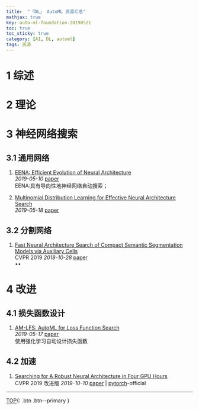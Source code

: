 ```yaml
---
title:  "「DL」 AutoML 资源汇总"
mathjax: true
key: auto-ml-foundation-20190521
toc: true
toc_sticky: true
category: [AI, DL, automl]
tags: 资源
---
```

<span id='head'></span>  

<!--more-->


# 1 综述

# 2 理论

# 3 神经网络搜索
## 3.1 通用网络
1. [EENA: Efficient Evolution of Neural Architecture](http://cn.arxiv.org/abs/1905.07320)   
*2019-05-10* [paper](https://arxiv.org/abs/1905.07320)   
EENA:具有导向性地神经网络自动搜索；   

1. [Multinomial Distribution Learning for Effective Neural Architecture Search](https://arxiv.org/abs/1905.07529)   
*2019-05-18* [paper](https://arxiv.org/abs/1905.07529)   

## 3.2 分割网络
1. [Fast Neural Architecture Search of Compact Semantic Segmentation Models via Auxiliary Cells](http://cn.arxiv.org/abs/1810.10804)   
CVPR 2019 *2018-10-28* [paper](https://arxiv.org/abs/1810.10804)     
$\bullet \bullet$   

# 4 改进
## 4.1 损失函数设计
1. [AM-LFS: AutoML for Loss Function Search](http://cn.arxiv.org/abs/1905.07375)   
*2019-05-17* [paper](https://arxiv.org/abs/1905.07375)    
使用强化学习自动设计损失函数    

## 4.2 加速
1. [Searching for A Robust Neural Architecture in Four GPU Hours](http://cn.arxiv.org/abs/1910.04465)      
CVPR 2019 改进版 *2019-10-10* [paper](https://arxiv.org/abs/1910.04465) | [pytorch](https://github.com/D-X-Y/NAS-Projects)-official          



-------------------  
[TOP](#head){: .btn .btn--primary }

